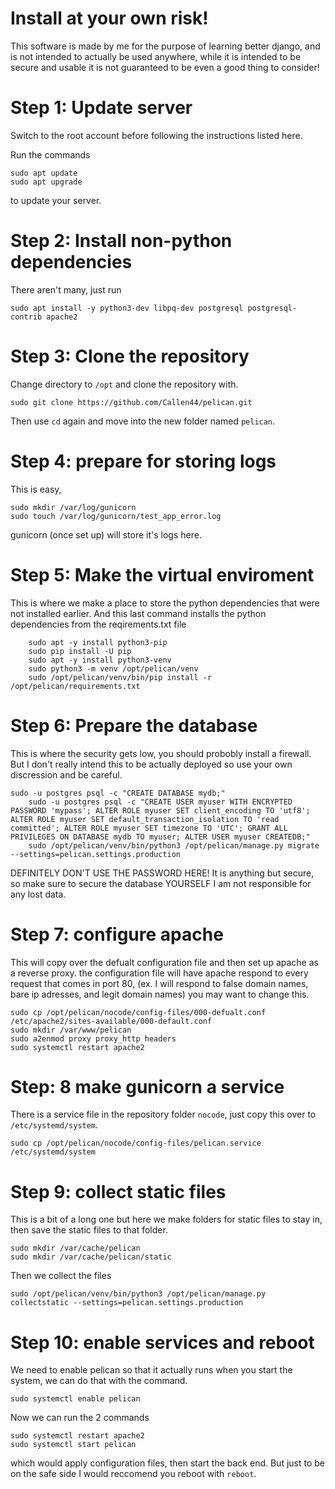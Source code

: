 # Install at your own risk!
This software is made by me for the purpose of learning better django, and is not intended to actually be used anywhere, while it is intended to be secure and usable it is not guaranteed to be even a good thing to consider!
# Step 1: Update server
Switch to the root account before following the instructions listed here.

Run the commands 
```
sudo apt update
sudo apt upgrade
```
to update your server.
# Step 2: Install non-python dependencies
There aren't many, just run

```
sudo apt install -y python3-dev libpq-dev postgresql postgresql-contrib apache2
```

# Step 3: Clone the repository
Change directory to `/opt` and clone the repository with.

```
sudo git clone https://github.com/Callen44/pelican.git
``` 
Then use `cd` again and move into the new folder named `pelican`.
# Step 4: prepare for storing logs
This is easy,
```
sudo mkdir /var/log/gunicorn
sudo touch /var/log/gunicorn/test_app_error.log
```
gunicorn (once set up) will store it's logs here.
# Step 5: Make the virtual enviroment
This is where we make a place to store the python dependencies that were not installed earlier. And this last command installs the python dependencies from the reqirements.txt file

```
    sudo apt -y install python3-pip
    sudo pip install -U pip
    sudo apt -y install python3-venv
    sudo python3 -m venv /opt/pelican/venv
    sudo /opt/pelican/venv/bin/pip install -r /opt/pelican/requirements.txt
```
# Step 6: Prepare the database
This is where the security gets low, you should probobly install a firewall. But I don't really intend this to be actually deployed so use your own discression and be careful.
```
sudo -u postgres psql -c "CREATE DATABASE mydb;"
    sudo -u postgres psql -c "CREATE USER myuser WITH ENCRYPTED PASSWORD 'mypass'; ALTER ROLE myuser SET client_encoding TO 'utf8'; ALTER ROLE myuser SET default_transaction_isolation TO 'read committed'; ALTER ROLE myuser SET timezone TO 'UTC'; GRANT ALL PRIVILEGES ON DATABASE mydb TO myuser; ALTER USER myuser CREATEDB;"
    sudo /opt/pelican/venv/bin/python3 /opt/pelican/manage.py migrate --settings=pelican.settings.production
```
DEFINITELY DON'T USE THE PASSWORD HERE! It is anything but secure, so make sure to secure the database YOURSELF I am not responsible for any lost data.
# Step 7: configure apache
This will copy over the defualt configuration file and then set up apache as a reverse proxy. the configuration file will have apache respond to every request that comes in port 80, (ex. I will respond to false domain names, bare ip adresses, and legit domain names) you may want to change this.
```
sudo cp /opt/pelican/nocode/config-files/000-defualt.conf /etc/apache2/sites-available/000-default.conf
sudo mkdir /var/www/pelican
sudo a2enmod proxy proxy_http headers
sudo systemctl restart apache2
```
# Step: 8 make gunicorn a service
There is a service file in the repository folder `nocode`, just copy this over to `/etc/systemd/system`.
```
sudo cp /opt/pelican/nocode/config-files/pelican.service /etc/systemd/system
```
# Step 9: collect static files
This is a bit of a long one but here we make folders for static files to stay in, then save the static files to that folder.
```
sudo mkdir /var/cache/pelican
sudo mkdir /var/cache/pelican/static
```
Then we collect the files
```
sudo /opt/pelican/venv/bin/python3 /opt/pelican/manage.py collectstatic --settings=pelican.settings.production
```
# Step 10: enable services and reboot
We need to enable pelican so that it actually runs when you start the system, we can do that with the command.
```
sudo systemctl enable pelican
```
Now we can run the 2 commands
```
sudo systemctl restart apache2
sudo systemctl start pelican
```
which would apply configuration files, then start the back end. But just to be on the safe side I would reccomend you reboot with `reboot`.